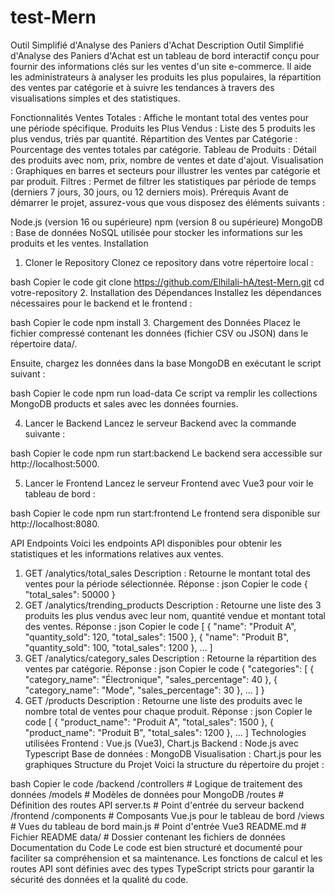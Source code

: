 # test-Mern

Outil Simplifié d'Analyse des Paniers d'Achat
Description
Outil Simplifié d'Analyse des Paniers d'Achat est un tableau de bord interactif conçu pour fournir des informations clés sur les ventes d'un site e-commerce. Il aide les administrateurs à analyser les produits les plus populaires, la répartition des ventes par catégorie et à suivre les tendances à travers des visualisations simples et des statistiques.

Fonctionnalités
Ventes Totales : Affiche le montant total des ventes pour une période spécifique.
Produits les Plus Vendus : Liste des 5 produits les plus vendus, triés par quantité.
Répartition des Ventes par Catégorie : Pourcentage des ventes totales par catégorie.
Tableau de Produits : Détail des produits avec nom, prix, nombre de ventes et date d'ajout.
Visualisation : Graphiques en barres et secteurs pour illustrer les ventes par catégorie et par produit.
Filtres : Permet de filtrer les statistiques par période de temps (derniers 7 jours, 30 jours, ou 12 derniers mois).
Prérequis
Avant de démarrer le projet, assurez-vous que vous disposez des éléments suivants :

Node.js (version 16 ou supérieure)
npm (version 8 ou supérieure)
MongoDB : Base de données NoSQL utilisée pour stocker les informations sur les produits et les ventes.
Installation
1. Cloner le Repository
Clonez ce repository dans votre répertoire local :

bash
Copier le code
git clone https://github.com/Elhilali-hA/test-Mern.git
cd votre-repository
2. Installation des Dépendances
Installez les dépendances nécessaires pour le backend et le frontend :

bash
Copier le code
npm install
3. Chargement des Données
Placez le fichier compressé contenant les données (fichier CSV ou JSON) dans le répertoire data/.

Ensuite, chargez les données dans la base MongoDB en exécutant le script suivant :

bash
Copier le code
npm run load-data
Ce script va remplir les collections MongoDB products et sales avec les données fournies.

4. Lancer le Backend
Lancez le serveur Backend avec la commande suivante :

bash
Copier le code
npm run start:backend
Le backend sera accessible sur http://localhost:5000.

5. Lancer le Frontend
Lancez le serveur Frontend avec Vue3 pour voir le tableau de bord :

bash
Copier le code
npm run start:frontend
Le frontend sera disponible sur http://localhost:8080.

API Endpoints
Voici les endpoints API disponibles pour obtenir les statistiques et les informations relatives aux ventes.

1. GET /analytics/total_sales
Description : Retourne le montant total des ventes pour la période sélectionnée.
Réponse :
json
Copier le code
{
  "total_sales": 50000
}
2. GET /analytics/trending_products
Description : Retourne une liste des 3 produits les plus vendus avec leur nom, quantité vendue et montant total des ventes.
Réponse :
json
Copier le code
[
  {
    "name": "Produit A",
    "quantity_sold": 120,
    "total_sales": 1500
  },
  {
    "name": "Produit B",
    "quantity_sold": 100,
    "total_sales": 1200
  },
  ...
]
3. GET /analytics/category_sales
Description : Retourne la répartition des ventes par catégorie.
Réponse :
json
Copier le code
{
  "categories": [
    {
      "category_name": "Électronique",
      "sales_percentage": 40
    },
    {
      "category_name": "Mode",
      "sales_percentage": 30
    },
    ...
  ]
}
4. GET /products
Description : Retourne une liste des produits avec le nombre total de ventes pour chaque produit.
Réponse :
json
Copier le code
[
  {
    "product_name": "Produit A",
    "total_sales": 1500
  },
  {
    "product_name": "Produit B",
    "total_sales": 1200
  },
  ...
]
Technologies utilisées
Frontend : Vue.js (Vue3), Chart.js
Backend : Node.js avec Typescript
Base de données : MongoDB
Visualisation : Chart.js pour les graphiques
Structure du Projet
Voici la structure du répertoire du projet :

bash
Copier le code
/backend
  /controllers        # Logique de traitement des données
  /models             # Modèles de données pour MongoDB
  /routes             # Définition des routes API
  server.ts           # Point d'entrée du serveur backend
/frontend
  /components         # Composants Vue.js pour le tableau de bord
  /views              # Vues du tableau de bord
  main.js             # Point d'entrée Vue3
README.md            # Fichier README
data/                 # Dossier contenant les fichiers de données
Documentation du Code
Le code est bien structuré et documenté pour faciliter sa compréhension et sa maintenance. Les fonctions de calcul et les routes API sont définies avec des types TypeScript stricts pour garantir la sécurité des données et la qualité du code.

